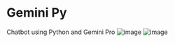 # Gemini Py
 Chatbot using Python and Gemini Pro
![image](https://github.com/user-attachments/assets/586fc64e-5826-4d98-935f-b8dd0ea22490)
![image](https://github.com/user-attachments/assets/df4c16cc-2673-4e2b-995c-e00a1f895e05)
